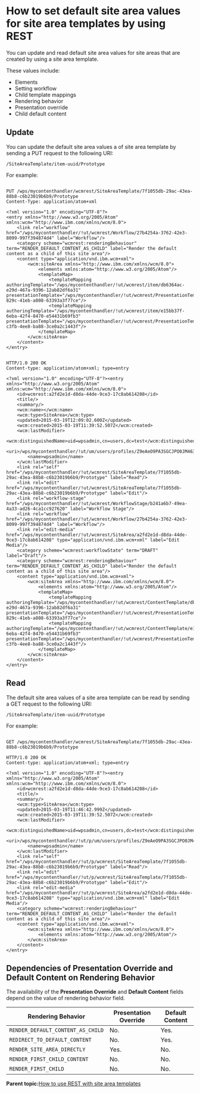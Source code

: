 # How to set default site area values for site area templates by using REST 

You can update and read default site area values for site areas that are created by using a site area template.

These values include:

-   Elements
-   Setting workflow
-   Child template mappings
-   Rendering behavior
-   Presentation override
-   Child default content

## Update

You can update the default site area values a of site area template by sending a PUT request to the following URI:

```
/SiteAreaTemplate/item-uuid/Prototype
```

For example:

```

PUT /wps/mycontenthandler/wcmrest/SiteAreaTemplate/7f1055db-29ac-43ea-88b8-c6b23019b6b9/Prototype
Content-Type: application/atom+xml

<?xml version="1.0" encoding="UTF-8"?>
<entry xmlns="http://www.w3.org/2005/Atom" xmlns:wcm="http://www.ibm.com/xmlns/wcm/8.0"> 
    <link rel="workflow" href="/wps/mycontenthandler/!ut/wcmrest/Workflow/27b4254a-3762-42e3-8099-997f394874d4" label="Workflow"/>
    <category scheme="wcmrest:renderingBehaviour" term="RENDER_DEFAULT_CONTENT_AS_CHILD" label="Render the default content as a child of this site area"/>
    <content type="application/vnd.ibm.wcm+xml">
        <wcm:siteArea xmlns="http://www.ibm.com/xmlns/wcm/8.0">
            <elements xmlns:atom="http://www.w3.org/2005/Atom"/>
            <templateMap>
                <templateMapping authoringTemplate="/wps/mycontenthandler/!ut/wcmrest/item/db6364ac-e29d-467a-9396-12ab82df6a31" presentationTemplate="/wps/mycontenthandler/!ut/wcmrest/PresentationTemplate/832f2d12-829c-41eb-a808-63393a3f77ce"/>
                <templateMapping authoringTemplate="/wps/mycontenthandler/!ut/wcmrest/item/e15bb37f-6eba-42f4-8470-e54431b69fb3" presentationTemplate="/wps/mycontenthandler/!ut/wcmrest/PresentationTemplate/37d77b82-c3fb-4ee8-ba88-3ce0a2c1443f"/>
            </templateMap>
        </wcm:siteArea>
    </content>
</entry>


HTTP/1.0 200 OK
Content-type: application/atom+xml; type=entry

<?xml version="1.0" encoding="UTF-8"?><entry xmlns="http://www.w3.org/2005/Atom" xmlns:wcm="http://www.ibm.com/xmlns/wcm/8.0">
    <id>wcmrest:a2fd2e1d-d8da-44de-9ce3-17c8ab614208</id>
    <title/>
    <summary/>
    <wcm:name></wcm:name>
    <wcm:type>SiteArea</wcm:type>
    <updated>2015-03-19T12:09:02.600Z</updated>
    <wcm:created>2015-03-19T11:39:52.507Z</wcm:created>
    <wcm:lastModifier>
        <wcm:distinguishedName>uid=wpsadmin,cn=users,dc=test</wcm:distinguishedName>
        <uri>/wps/mycontenthandler/!ut/um/users/profiles/Z9eAeO9PA3SGCJPO0JM4633DEJM46GHC4MM07LHO4JM4C2BCCJOO64JCAMHH613</uri>
        <name>wpsadmin</name>
    </wcm:lastModifier>
    <link rel="self" href="/wps/mycontenthandler/!ut/wcmrest/SiteAreaTemplate/7f1055db-29ac-43ea-88b8-c6b23019b6b9/Prototype" label="Read"/>
    <link rel="edit" href="/wps/mycontenthandler/!ut/wcmrest/SiteAreaTemplate/7f1055db-29ac-43ea-88b8-c6b23019b6b9/Prototype" label="Edit"/>
    <link rel="workflow-stage" href="/wps/mycontenthandler/!ut/wcmrest/WorkflowStage/b241a6b7-49ea-4a33-ad26-4ca1cc927620" label="Workflow Stage"/>
    <link rel="workflow" href="/wps/mycontenthandler/!ut/wcmrest/Workflow/27b4254a-3762-42e3-8099-997f394874d4" label="Workflow"/>
    <link rel="edit-media" href="/wps/mycontenthandler/!ut/wcmrest/SiteArea/a2fd2e1d-d8da-44de-9ce3-17c8ab614208" type="application/vnd.ibm.wcm+xml" label="Edit Media"/>
    <category scheme="wcmrest:workflowState" term="DRAFT" label="Draft"/>
    <category scheme="wcmrest:renderingBehaviour" term="RENDER_DEFAULT_CONTENT_AS_CHILD" label="Render the default content as a child of this site area"/>
    <content type="application/vnd.ibm.wcm+xml">
        <wcm:siteArea xmlns="http://www.ibm.com/xmlns/wcm/8.0">
            <elements xmlns:atom="http://www.w3.org/2005/Atom"/>
            <templateMap>
                <templateMapping authoringTemplate="/wps/mycontenthandler/!ut/wcmrest/ContentTemplate/db6364ac-e29d-467a-9396-12ab82df6a31" presentationTemplate="/wps/mycontenthandler/!ut/wcmrest/PresentationTemplate/832f2d12-829c-41eb-a808-63393a3f77ce"/>
                <templateMapping authoringTemplate="/wps/mycontenthandler/!ut/wcmrest/ContentTemplate/e15bb37f-6eba-42f4-8470-e54431b69fb3" presentationTemplate="/wps/mycontenthandler/!ut/wcmrest/PresentationTemplate/37d77b82-c3fb-4ee8-ba88-3ce0a2c1443f"/>
            </templateMap>
        </wcm:siteArea>
    </content>
</entry>

```

## Read

The default site area values of a site area template can be read by sending a GET request to the following URI:

```
/SiteAreaTemplate/item-uuid/Prototype
```

For example:

```

GET /wps/mycontenthandler/wcmrest/SiteAreaTemplate/7f1055db-29ac-43ea-88b8-c6b23019b6b9/Prototype

HTTP/1.0 200 OK
Content-type: application/atom+xml; type=entry

<?xml version="1.0" encoding="UTF-8"?><entry xmlns="http://www.w3.org/2005/Atom" xmlns:wcm="http://www.ibm.com/xmlns/wcm/8.0">
    <id>wcmrest:a2fd2e1d-d8da-44de-9ce3-17c8ab614208</id>
    <title/>
    <summary/>
    <wcm:type>SiteArea</wcm:type>
    <updated>2015-03-19T11:46:42.999Z</updated>
    <wcm:created>2015-03-19T11:39:52.507Z</wcm:created>
    <wcm:lastModifier>
        <wcm:distinguishedName>uid=wpsadmin,cn=users,dc=test</wcm:distinguishedName>
        <uri>/wps/mycontenthandler/!ut/p/um/users/profiles/Z9eAeO9PA3SGCJPO0JM4633DEJM46GHC4MM07LHO4JM4C2BCCJOO64JCAMHH613</uri>
        <name>wpsadmin</name>
    </wcm:lastModifier>
    <link rel="self" href="/wps/mycontenthandler/!ut/p/wcmrest/SiteAreaTemplate/7f1055db-29ac-43ea-88b8-c6b23019b6b9/Prototype" label="Read"/>
    <link rel="edit" href="/wps/mycontenthandler/!ut/p/wcmrest/SiteAreaTemplate/7f1055db-29ac-43ea-88b8-c6b23019b6b9/Prototype" label="Edit"/>
    <link rel="edit-media" href="/wps/mycontenthandler/!ut/p/wcmrest/SiteArea/a2fd2e1d-d8da-44de-9ce3-17c8ab614208" type="application/vnd.ibm.wcm+xml" label="Edit Media"/>
    <category scheme="wcmrest:renderingBehaviour" term="RENDER_DEFAULT_CONTENT_AS_CHILD" label="Render the default content as a child of this site area"/>
    <content type="application/vnd.ibm.wcm+xml">
        <wcm:siteArea xmlns="http://www.ibm.com/xmlns/wcm/8.0">
            <elements xmlns:atom="http://www.w3.org/2005/Atom"/>
        </wcm:siteArea>
    </content>
</entry>

```

## Dependencies of Presentation Override and Default Content on Rendering Behavior

The availability of the **Presentation Override** and **Default Content** fields depend on the value of rendering behavior field.

|Rendering Behavior|Presentation Override|Default Content|
|------------------|---------------------|---------------|
|`RENDER_DEFAULT_CONTENT_AS_CHILD`|No.|Yes.|
|`REDIRECT_TO_DEFAULT_CONTENT`|No.|Yes.|
|`RENDER_SITE_AREA_DIRECTLY`|Yes.|No.|
|`RENDER_FIRST_CHILD_CONTENT`|No.|No.|
|`RENDER_FIRST_CHILD`|No.|No.|

**Parent topic:**[How to use REST with site area templates ](../wcm/wcm_rest_crud_site_temp.md)

